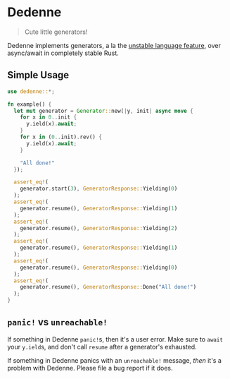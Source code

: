 # Dedenne

> Cute little generators!

Dedenne implements generators, a la the [unstable language feature](https://doc.rust-lang.org/stable/unstable-book/language-features/generators.html),
over async/await in completely stable Rust.

## Simple Usage

```rust
use dedenne::*;

fn example() {
  let mut generator = Generator::new(|y, init| async move {
    for x in 0..init {
      y.ield(x).await;
    }
    for x in (0..init).rev() {
      y.ield(x).await;
    }

    "All done!"
  });

  assert_eq!(
    generator.start(3), GeneratorResponse::Yielding(0)
  );
  assert_eq!(
    generator.resume(), GeneratorResponse::Yielding(1)
  );
  assert_eq!(
    generator.resume(), GeneratorResponse::Yielding(2)
  );
  assert_eq!(
    generator.resume(), GeneratorResponse::Yielding(1)
  );
  assert_eq!(
    generator.resume(), GeneratorResponse::Yielding(0)
  );
  assert_eq!(
    generator.resume(), GeneratorResponse::Done("All done!")
  );
}
```

## `panic!` vs `unreachable!`

If something in Dedenne `panic!`s, then it's a user error.
Make sure to `await` your `y.ield`s, and don't call `resume` after a 
generator's exhausted.

If something in Dedenne panics with an `unreachable!` message,
*then* it's a problem with Dedenne.
Please file a bug report if it does.
